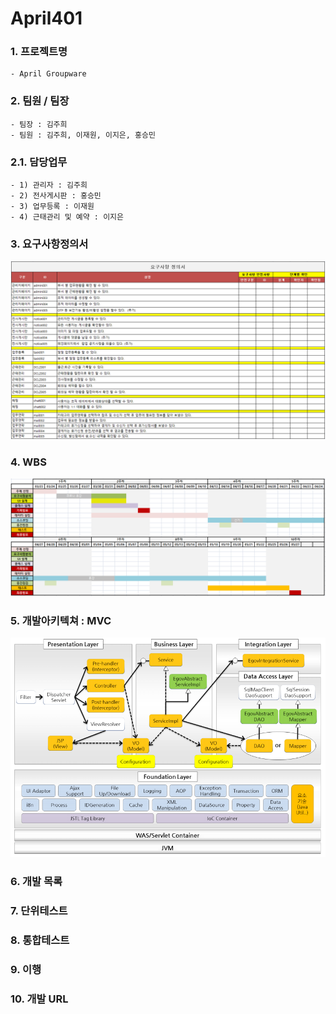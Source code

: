 # April401

### 1. 프로젝트명
    - April Groupware
   
    
### 2. 팀원 / 팀장
    - 팀장 : 김주희
    - 팀원 : 김주희, 이재원, 이지은, 홍승민    
    
### 2.1. 담당업무
    - 1) 관리자 : 김주희
    - 2) 전사게시판 : 홍승민
    - 3) 업무등록 : 이재원
    - 4) 근태관리 및 예약 : 이지은
    
### 3. 요구사항정의서
![April_WBS](https://github.com/HYKim8/April/blob/master/aprilPrj/src/main/webapp/WEB-INF/doc/APRIL_%EC%9A%94%EA%B5%AC%EC%82%AC%ED%95%AD%EC%A0%95%EC%9D%98%EC%84%9C(SRS).PNG "April_SRS")

### 4. WBS
![April_WBS](https://github.com/HYKim8/April/blob/master/aprilPrj/src/main/webapp/WEB-INF/doc/April_WBS.png "April_WBS")

### 5. 개발아키텍쳐 : MVC
![April_WBS](https://github.com/HYKim8/April/blob/master/aprilPrj/src/main/webapp/WEB-INF/doc/April_MVC.png "April_MVC")

### 6. 개발 목록
### 7. 단위테스트
### 8. 통합테스트
### 9. 이행
### 10. 개발 URL  
